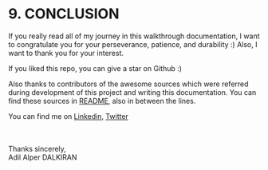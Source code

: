# **9. CONCLUSION**

If you really read all of my journey in this walkthrough documentation, I want to congratulate you for your perseverance, patience, and durability :) Also, I want to thank you for your interest.

If you liked this repo, you can give a star on Github :)

Also thanks to contributors of the awesome sources which were referred during development of this project and writing this documentation. You can find these sources in [README](../README), also in between the lines.

You can find me on [Linkedin](https://www.linkedin.com/in/alper-dalkiran/), [Twitter](https://twitter.com/aalperdalkiran)

<br>
<br>
Thanks sincerely,
<br>
Adil Alper DALKIRAN